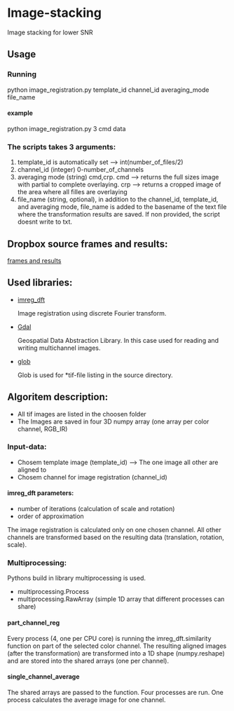 # Image-stacking
Image stacking for lower SNR

## Usage
### Running
python image_registration.py template_id channel_id averaging_mode file_name
#### example
python image_registration.py 3 cmd data
### The scripts takes 3 arguments:
1. template_id is automatically set --> int(number_of_files/2)
2. channel_id (integer) 0-number_of_channels
3. averaging mode (string) cmd,crp. cmd --> returns the full sizes image with partial to complete overlaying. crp --> returns a cropped image of the area where all filles are overlaying
4. file_name (string, optional), in addition to the channel_id, template_id, and averaging mode, file_name is added to the basename of the text file where the transformation results are saved. If non provided, the script doesnt write to txt.

## Dropbox source frames and results:
[frames and results](https://www.dropbox.com/sh/9lmp1ietl2mlydv/AABHkiXNAkWDFf-j9yzsKf1na?dl=0)

## Used libraries:
- [imreg_dft](https://github.com/matejak/imreg_dft)

  Image registration using discrete Fourier transform. 

- [Gdal](https://www.gdal.org/)

  Geospatial Data Abstraction Library. In this case used for reading and writing multichannel images.
  
- [glob](https://docs.python.org/3/library/glob.html)

  Glob is used for *tif-file listing in the source directory.
  
## Algoritem description:
- All tif images are listed in the choosen folder
- The Images are saved in four 3D numpy array (one array per color channel, RGB_IR)

### Input-data:
- Chosem template image (template_id) --> The one image all other are aligned to
- Chosem channel for image registration (channel_id)

#### imreg_dft parameters:
- number of iterations (calculation of scale and rotation)
- order of approximation

The image registration is calculated only on one chosen channel. All other channels are transformed based on the resulting data (translation, rotation, scale).

### Multiprocessing:
Pythons build in library multiprocessing is used. 
- multiprocessing.Process
- multiprocessing.RawArray (simple 1D array that different processes can share)

#### part_channel_reg
Every process (4, one per CPU core) is running the imreg_dft.similarity function on part of the selected color channel. The resulting aligned images (after the transformation) are transformed into a 1D shape (numpy.reshape) and are stored into the shared arrays (one per channel).
#### single_channel_average
The shared arrays are passed to the function. Four processes are run. One process calculates the average image for one channel.

